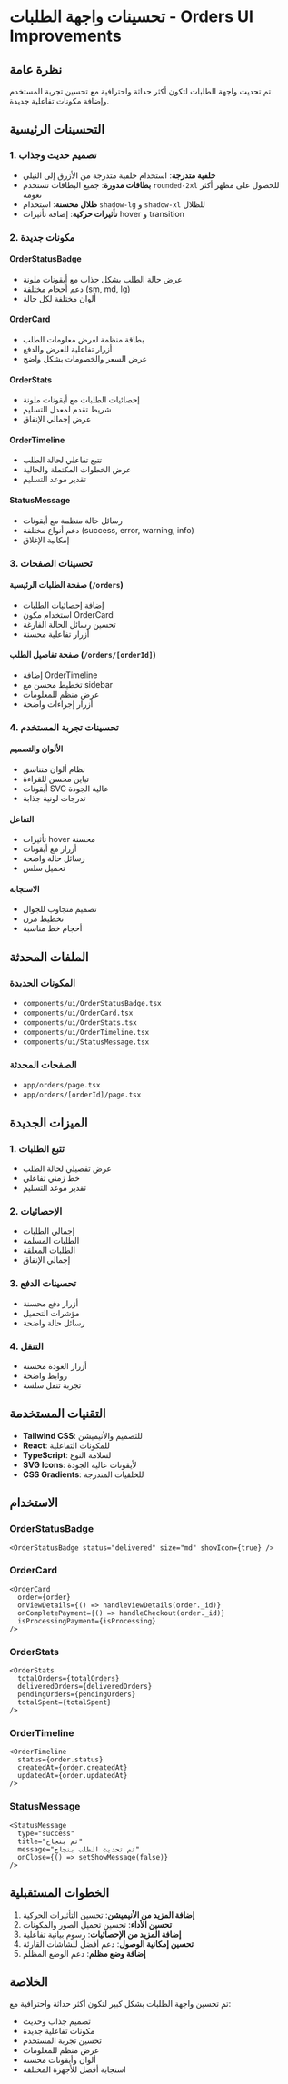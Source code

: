 # تحسينات واجهة الطلبات - Orders UI Improvements

## نظرة عامة
تم تحديث واجهة الطلبات لتكون أكثر حداثة واحترافية مع تحسين تجربة المستخدم وإضافة مكونات تفاعلية جديدة.

## التحسينات الرئيسية

### 1. تصميم حديث وجذاب
- **خلفية متدرجة**: استخدام خلفية متدرجة من الأزرق إلى النيلي
- **بطاقات مدورة**: جميع البطاقات تستخدم `rounded-2xl` للحصول على مظهر أكثر نعومة
- **ظلال محسنة**: استخدام `shadow-lg` و `shadow-xl` للظلال
- **تأثيرات حركية**: إضافة تأثيرات hover و transition

### 2. مكونات جديدة

#### OrderStatusBadge
- عرض حالة الطلب بشكل جذاب مع أيقونات ملونة
- دعم أحجام مختلفة (sm, md, lg)
- ألوان مختلفة لكل حالة

#### OrderCard
- بطاقة منظمة لعرض معلومات الطلب
- أزرار تفاعلية للعرض والدفع
- عرض السعر والخصومات بشكل واضح

#### OrderStats
- إحصائيات الطلبات مع أيقونات ملونة
- شريط تقدم لمعدل التسليم
- عرض إجمالي الإنفاق

#### OrderTimeline
- تتبع تفاعلي لحالة الطلب
- عرض الخطوات المكتملة والحالية
- تقدير موعد التسليم

#### StatusMessage
- رسائل حالة منظمة مع أيقونات
- دعم أنواع مختلفة (success, error, warning, info)
- إمكانية الإغلاق

### 3. تحسينات الصفحات

#### صفحة الطلبات الرئيسية (`/orders`)
- إضافة إحصائيات الطلبات
- استخدام مكون OrderCard
- تحسين رسائل الحالة الفارغة
- أزرار تفاعلية محسنة

#### صفحة تفاصيل الطلب (`/orders/[orderId]`)
- إضافة OrderTimeline
- تخطيط محسن مع sidebar
- عرض منظم للمعلومات
- أزرار إجراءات واضحة

### 4. تحسينات تجربة المستخدم

#### الألوان والتصميم
- نظام ألوان متناسق
- تباين محسن للقراءة
- أيقونات SVG عالية الجودة
- تدرجات لونية جذابة

#### التفاعل
- تأثيرات hover محسنة
- أزرار مع أيقونات
- رسائل حالة واضحة
- تحميل سلس

#### الاستجابة
- تصميم متجاوب للجوال
- تخطيط مرن
- أحجام خط مناسبة

## الملفات المحدثة

### المكونات الجديدة
- `components/ui/OrderStatusBadge.tsx`
- `components/ui/OrderCard.tsx`
- `components/ui/OrderStats.tsx`
- `components/ui/OrderTimeline.tsx`
- `components/ui/StatusMessage.tsx`

### الصفحات المحدثة
- `app/orders/page.tsx`
- `app/orders/[orderId]/page.tsx`

## الميزات الجديدة

### 1. تتبع الطلبات
- عرض تفصيلي لحالة الطلب
- خط زمني تفاعلي
- تقدير موعد التسليم

### 2. الإحصائيات
- إجمالي الطلبات
- الطلبات المسلمة
- الطلبات المعلقة
- إجمالي الإنفاق

### 3. تحسينات الدفع
- أزرار دفع محسنة
- مؤشرات التحميل
- رسائل حالة واضحة

### 4. التنقل
- أزرار العودة محسنة
- روابط واضحة
- تجربة تنقل سلسة

## التقنيات المستخدمة

- **Tailwind CSS**: للتصميم والأنيميشن
- **React**: للمكونات التفاعلية
- **TypeScript**: لسلامة النوع
- **SVG Icons**: لأيقونات عالية الجودة
- **CSS Gradients**: للخلفيات المتدرجة

## الاستخدام

### OrderStatusBadge
```tsx
<OrderStatusBadge status="delivered" size="md" showIcon={true} />
```

### OrderCard
```tsx
<OrderCard 
  order={order}
  onViewDetails={() => handleViewDetails(order._id)}
  onCompletePayment={() => handleCheckout(order._id)}
  isProcessingPayment={isProcessing}
/>
```

### OrderStats
```tsx
<OrderStats 
  totalOrders={totalOrders}
  deliveredOrders={deliveredOrders}
  pendingOrders={pendingOrders}
  totalSpent={totalSpent}
/>
```

### OrderTimeline
```tsx
<OrderTimeline 
  status={order.status}
  createdAt={order.createdAt}
  updatedAt={order.updatedAt}
/>
```

### StatusMessage
```tsx
<StatusMessage 
  type="success"
  title="تم بنجاح"
  message="تم تحديث الطلب بنجاح"
  onClose={() => setShowMessage(false)}
/>
```

## الخطوات المستقبلية

1. **إضافة المزيد من الأنيميشن**: تحسين التأثيرات الحركية
2. **تحسين الأداء**: تحسين تحميل الصور والمكونات
3. **إضافة المزيد من الإحصائيات**: رسوم بيانية تفاعلية
4. **تحسين إمكانية الوصول**: دعم أفضل للشاشات القارئة
5. **إضافة وضع مظلم**: دعم الوضع المظلم

## الخلاصة

تم تحسين واجهة الطلبات بشكل كبير لتكون أكثر حداثة واحترافية مع:
- تصميم جذاب وحديث
- مكونات تفاعلية جديدة
- تحسين تجربة المستخدم
- عرض منظم للمعلومات
- ألوان وأيقونات محسنة
- استجابة أفضل للأجهزة المختلفة 